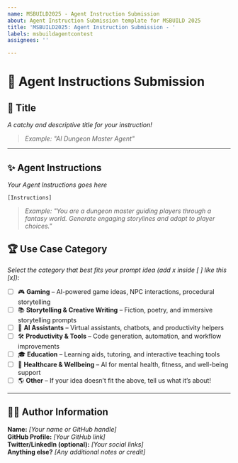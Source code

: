 ```yaml
---
name: MSBUILD2025 - Agent Instruction Submission
about: Agent Instruction Submission template for MSBUILD 2025
title: 'MSBUILD2025: Agent Instruction Submission - '
labels: msbuildagentcontest
assignees: ''

---
```


# 🚀 Agent Instructions Submission

## 🎯 Title  
_A catchy and descriptive title for your instruction!_

> _Example: "AI Dungeon Master Agent"_

---

## ✨ Agent Instructions 
_Your Agent Instructions goes here_

```plaintext
[Instructions]
```
> _Example: "You are a dungeon master guiding players through a fantasy world. Generate engaging storylines and adapt to player choices."_

## 🏆 Use Case Category  
_Select the category that best fits your prompt idea (add x inside [ ] like this [x]):_  

- [ ] 🎮 **Gaming** – AI-powered game ideas, NPC interactions, procedural storytelling  
- [ ] 📚 **Storytelling & Creative Writing** – Fiction, poetry, and immersive storytelling prompts  
- [ ] 🤖 **AI Assistants** – Virtual assistants, chatbots, and productivity helpers  
- [ ] 🛠️ **Productivity & Tools** – Code generation, automation, and workflow improvements  
- [ ] 🎓 **Education** – Learning aids, tutoring, and interactive teaching tools  
- [ ] 🏥 **Healthcare & Wellbeing** – AI for mental health, fitness, and well-being support  
- [ ] 🌎 **Other** – If your idea doesn’t fit the above, tell us what it’s about!  
---

## 👩‍💻 Author Information  
**Name:** _[Your name or GitHub handle]_  
**GitHub Profile:** _[Your GitHub link]_  
**Twitter/LinkedIn (optional):** _[Your social links]_  
**Anything else?** _[Any additional notes or credit]_
